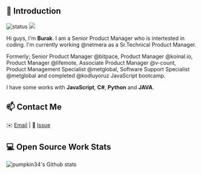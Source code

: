 ## 👋 Introduction




![status](https://img.shields.io/badge/status-up-brightgreen) ![](https://visitor-badge.glitch.me/badge?page_id=github.com/pumpkin34)

Hi guys, I'm **Burak**. I am a Senior Product Manager who is intertested in coding. I'm currently working @netmera as a Sr.Technical Product Manager.

Formerly; Senior Product Manager @bitpace, Product Manager @koinal.io, Product Manager @lifemote, Associate Product Manager @v-count, Product Management Specialist @metglobal, Software Support Specialist @metglobal and completed @kodluyoruz JavaScript bootcamp.

I have some works with **JavaScript**, **C#**, **Python** and **JAVA**.
## 📫 Contact Me 

✉️ [Email](mailto:burakalparsln@gmail.com) | 💬 [Issue](https://github.com/pumpkin34/pumpkin34/issues/me) 


## 💻 Open Source Work Stats


![pumpkin34's Github stats](https://github-readme-stats.vercel.app/api?username=pumpkin34&show_icons=true)

